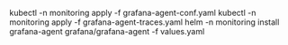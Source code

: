 kubectl -n monitoring apply -f grafana-agent-conf.yaml
kubectl -n monitoring apply -f grafana-agent-traces.yaml
helm -n monitoring install grafana-agent grafana/grafana-agent -f values.yaml
